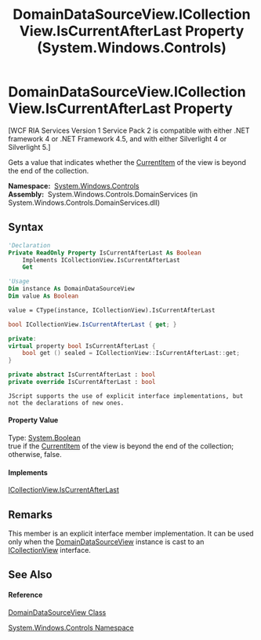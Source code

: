 ﻿---
title: DomainDataSourceView.ICollectionView.IsCurrentAfterLast Property  (System.Windows.Controls)
TOCTitle: ICollectionView.IsCurrentAfterLast Property
ms:assetid: P:System.Windows.Controls.DomainDataSourceView.System#ComponentModel#ICollectionView#IsCurrentAfterLast
ms:mtpsurl: https://msdn.microsoft.com/en-us/library/Ff422349(v=VS.91)
ms:contentKeyID: 28754723
ms.date: 01/27/2012
mtps_version: v=VS.91
f1_keywords:
- System.Windows.Controls.DomainDataSourceView.ICollectionView.IsCurrentAfterLast
dev_langs:
- CSharp
- JScript
- VB
- FSharp
- c++
api_location:
- System.Windows.Controls.DomainServices.dll
api_name:
- System.Windows.Controls.DomainDataSourceView.get_IsCurrentAfterLast
- System.Windows.Controls.DomainDataSourceView.IsCurrentAfterLast
api_type:
- Managed
topic_type:
- apiref
- kbSyntax
product_family_name: VS
ROBOTS: INDEX,FOLLOW
---

# DomainDataSourceView.ICollectionView.IsCurrentAfterLast Property

\[WCF RIA Services Version 1 Service Pack 2 is compatible with either .NET framework 4 or .NET Framework 4.5, and with either Silverlight 4 or Silverlight 5.\]

Gets a value that indicates whether the [CurrentItem](https://msdn.microsoft.com/en-us/library/ms662615) of the view is beyond the end of the collection.

**Namespace:**  [System.Windows.Controls](ms590941\(v=vs.91\).md)  
**Assembly:**  System.Windows.Controls.DomainServices (in System.Windows.Controls.DomainServices.dll)

## Syntax

``` vb
'Declaration
Private ReadOnly Property IsCurrentAfterLast As Boolean
    Implements ICollectionView.IsCurrentAfterLast
    Get
```

``` vb
'Usage
Dim instance As DomainDataSourceView
Dim value As Boolean

value = CType(instance, ICollectionView).IsCurrentAfterLast
```

``` csharp
bool ICollectionView.IsCurrentAfterLast { get; }
```

``` c++
private:
virtual property bool IsCurrentAfterLast {
    bool get () sealed = ICollectionView::IsCurrentAfterLast::get;
}
```

``` fsharp
private abstract IsCurrentAfterLast : bool
private override IsCurrentAfterLast : bool
```

``` jscript
JScript supports the use of explicit interface implementations, but not the declarations of new ones.
```

#### Property Value

Type: [System.Boolean](https://msdn.microsoft.com/en-us/library/a28wyd50)  
true if the [CurrentItem](https://msdn.microsoft.com/en-us/library/ms662615) of the view is beyond the end of the collection; otherwise, false.  

#### Implements

[ICollectionView.IsCurrentAfterLast](https://msdn.microsoft.com/en-us/library/ms662624)  

## Remarks

This member is an explicit interface member implementation. It can be used only when the [DomainDataSourceView](ff422675\(v=vs.91\).md) instance is cast to an [ICollectionView](https://msdn.microsoft.com/en-us/library/ms644316) interface.

## See Also

#### Reference

[DomainDataSourceView Class](ff422675\(v=vs.91\).md)

[System.Windows.Controls Namespace](ms590941\(v=vs.91\).md)

